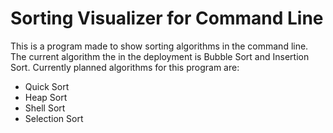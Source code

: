 # Sorting Visualizer for Command Line

This is a program made to show sorting algorithms in the command line. The current algorithm the in the deployment is Bubble Sort and Insertion Sort.
Currently planned algorithms for this program are: 

* Quick Sort
* Heap Sort
* Shell Sort
* Selection Sort
